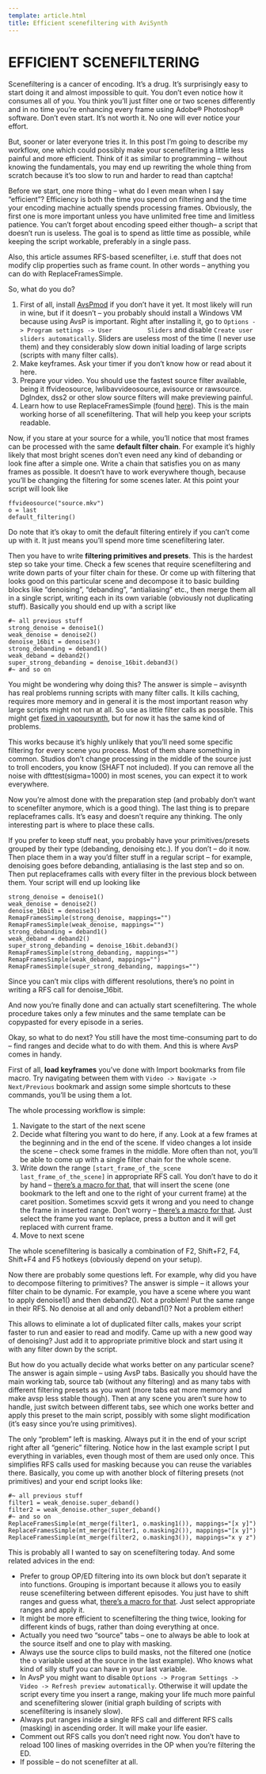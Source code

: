 ```yaml
---
template: article.html
title: Efficient scenefiltering with AviSynth
---
```


# EFFICIENT SCENEFILTERING
Scenefiltering is a cancer of encoding. It’s a drug. It’s surprisingly easy to start doing it and almost impossible to quit. You don’t even notice how it consumes all of you. You think you’ll just filter one or two scenes differently and in no time you’re enhancing every frame using Adobe® Photoshop® software. Don’t even start. It’s not worth it. No one will ever notice your effort.

But, sooner or later everyone tries it. In this post I’m going to describe my workflow, one which could possibly make your scenefiltering a little less painful and more efficient. Think of it as similar to programming – without knowing the fundamentals, you may end up rewriting the whole thing from scratch because it’s too slow to run and harder to read than captcha!


Before we start, one more thing – what do I even mean when I say “efficient”? Efficiency is both the time you spend on filtering and the time your encoding machine actually spends processing frames. Obviously, the first one is more important unless you have unlimited free time and limitless patience. You can’t forget about encoding speed either though– a script that doesn’t run is useless. The goal is to spend as little time as possible, while keeping the script workable, preferably in a single pass.

Also, this article assumes RFS-based scenefilter, i.e. stuff that does not modify clip properties such as frame count. In other words – anything you can do with ReplaceFramesSimple.

So, what do you do?

 1. First of all, install [AvsPmod][1] if you don’t have it yet. It most likely will run in wine, but if it doesn’t – you probably should install a Windows VM because using AvsP is important. Right after installing it, go to `Options -> Program settings -> User          Sliders` and disable `Create user sliders automatically`. Sliders are useless most of the time (I never use them) and they             considerably slow down initial loading of large scripts (scripts with many filter calls).
 2. Make keyframes. Ask your timer if you don’t know how or read about it here.
 3. Prepare your video. You should use the fastest source filter available, being it ffvideosource, lwlibavvideosource, avisource or rawsource. DgIndex, dss2 or other slow source filters will make previewing painful.
 4. Learn how to use ReplaceFramesSimple (found [here][2]). This is the main working horse of all scenefiltering. That will help you keep your scripts readable.

Now, if you stare at your source for a while, you’ll notice that most frames can be processed with the same **default filter chain**. For example it’s highly likely that most bright scenes don’t even need any kind of debanding or look fine after a simple one. Write a chain that satisfies you on as many frames as possible. It doesn’t have to work everywhere though, because you’ll be changing the filtering for some scenes later. At this point your script will look like

    ffvideosource("source.mkv")
    o = last
    default_filtering()

Do note that it’s okay to omit the default filtering entirely if you can’t come up with it. It just means you’ll spend more time scenefiltering later.

Then you have to write **filtering primitives and presets**. This is the hardest step so take your time. Check a few scenes that require scenefiltering and write down parts of your filter chain for these. Or come up with filtering that looks good on this particular scene and decompose it to basic building blocks like “denoising”, “debanding”, “antialiasing” etc., then merge them all in a single script, writing each in its own variable (obviously not duplicating stuff). Basically you should end up with a script like

    #~ all previous stuff
    strong_denoise = denoise1()
    weak_denoise = denoise2()
    denoise_16bit = denoise3()
    strong_debanding = deband1()
    weak_deband = deband2()
    super_strong_debanding = denoise_16bit.deband3()
    #~ and so on

You might be wondering why doing this? The answer is simple – avisynth has real problems running scripts with many filter calls. It kills caching, requires more memory and in general it is the most important reason why large scripts might not run at all. So use as little filter calls as possible. This might get [fixed in vapoursynth][3], but for now it has the same kind of problems.

This works because it’s highly unlikely that you’ll need some specific filtering for every scene you process. Most of them share something in common. Studios don’t change processing in the middle of the source just to troll encoders, you know (SHAFT not included). If you can remove all the noise with dfttest(sigma=1000) in most scenes, you can expect it to work everywhere.

Now you’re almost done with the preparation step (and probably don’t want to scenefilter anymore, which is a good thing). The last thing is to prepare replaceframes calls. It’s easy and doesn’t require any thinking. The only interesting part is where to place these calls.

If you prefer to keep stuff neat, you probably have your primitives/presets grouped by their type (debanding, denoising etc.). If you don’t – do it now. Then place them in a way you’d filter stuff in a regular script – for example, denoising goes before debanding, antialiasing is the last step and so on. Then put replaceframes calls with every filter in the previous block between them. Your script will end up looking like

    strong_denoise = denoise1()
    weak_denoise = denoise2()
    denoise_16bit = denoise3()
    RemapFramesSimple(strong_denoise, mappings="")
    RemapFramesSimple(weak_denoise, mappings="")
    strong_debanding = deband1()
    weak_deband = deband2()
    super_strong_debanding = denoise_16bit.deband3()
    RemapFramesSimple(strong_debanding, mappings="")
    RemapFramesSimple(weak_deband, mappings="")
    RemapFramesSimple(super_strong_debanding, mappings="")

Since you can’t mix clips with different resolutions, there’s no point in writing a RFS call for denoise_16bit.

And now you’re finally done and can actually start scenefiltering. The whole procedure takes only a few minutes and the same template can be copypasted for every episode in a series.

Okay, so what to do next? You still have the most time-consuming part to do – find ranges and decide what to do with them. And this is where AvsP comes in handy.

First of all, **load keyframes** you’ve done with Import bookmarks from file macro. Try navigating between them with `Video -> Navigate -> Next/Previous` bookmark and assign some simple shortcuts to these commands, you’ll be using them a lot.

The whole processing workflow is simple:

 1. Navigate to the start of the next scene
 2. Decide what filtering you want to do here, if any. Look at a few frames at the beginning and in the end of the scene. If video changes a lot inside the scene – check some frames in the middle. More often than not, you’ll be able to come up with a single filter chain for the whole scene.
 3. Write down the range `[start_frame_of_the_scene last_frame_of_the_scene]` in appropriate RFS call. You don’t have to do it by hand – [there’s a macro for that][4], that will insert the scene (one bookmark to the left and one to the right of your current frame) at the caret position. Sometimes scxvid gets it wrong and you need to change the frame in inserted range. Don’t worry – [there’s a macro for that][5]. Just select the frame you want to replace, press a button and it will get replaced with current frame.
 4. Move to next scene

The whole scenefiltering is basically a combination of F2, Shift+F2, F4, Shift+F4 and F5 hotkeys (obviously depend on your setup).

Now there are probably some questions left. For example, why did you have to decompose filtering to primitives? The answer is simple – it allows your filter chain to be dynamic. For example, you have a scene where you want to apply denoise1() and then deband2(). Not a problem! Put the same range in their RFS. No denoise at all and only deband1()? Not a problem either!

This allows to eliminate a lot of duplicated filter calls, makes your script faster to run and easier to read and modify. Came up with a new good way of denoising? Just add it to appropriate primitive block and start using it with any filter down by the script.

But how do you actually decide what works better on any particular scene? The answer is again simple – using AvsP tabs. Basically you should have the main working tab, source tab (without any filtering) and as many tabs with different filtering presets as you want (more tabs eat more memory and make avsp less stable though). Then at any scene you aren’t sure how to handle, just switch between different tabs, see which one works better and apply this preset to the main script, possibly with some slight modification (it’s easy since you’re using primitives).

The only “problem” left is masking. Always put it in the end of your script right after all “generic” filtering. Notice how in the last example script I put everything in variables, even though most of them are used only once. This simplifies RFS calls used for masking because you can reuse the variables there. Basically, you come up with another block of filtering presets (not primitives) and your end script looks like:

    #~ all previous stuff
    filter1 = weak_denoise.super_deband()
    filter2 = weak_denoise.other_super_deband()
    #~ and so on
    ReplaceFramesSimple(mt_merge(filter1, o.masking1()), mappings="[x y]")
    ReplaceFramesSimple(mt_merge(filter1, o.masking2()), mappings="[x y]")
    ReplaceFramesSimple(mt_merge(filter2, o.masking3()), mappings="x y z")

This is probably all I wanted to say on scenefiltering today. And some related advices in the end:

 - Prefer to group OP/ED filtering into its own block but don’t separate it into functions. Grouping is important because it allows you to easily reuse scenefiltering between different episodes. You just have to shift ranges and guess what, [there’s a macro for that][6]. Just select appropriate ranges and apply it.
 - It might be more efficient to scenefiltering the thing twice, looking for different kinds of bugs, rather than doing everything at once.
 - Actually you need two “source” tabs – one to always be able to look at the source itself and one to play with masking.
 - Always use the source clips to build masks, not the filtered one (notice the o variable used at the source in the last example). Who knows what kind of silly stuff you can have in your last variable.
 - In AvsP you might want to disable `Options -> Program Settings -> Video -> Refresh preview automatically`. Otherwise it will update the script every time you insert a range, making your life much more painful and scenefiltering slower (initial graph building of scripts with scenefiltering is insanely slow).
 - Always put ranges inside a single RFS call and different RFS calls (masking) in ascending order. It will make your life easier.
 - Comment out RFS calls you don’t need right now. You don’t have to reload 100 lines of masking overrides in the OP when you’re filtering the ED.
 - If possible – do not scenefilter at all.


  [1]: http://forum.doom9.org/showthread.php?t=153248
  [2]: http://avisynth.org/stickboy/
  [3]: https://github.com/vapoursynth/vapoursynth/issues/36
  [4]: http://pastebin.com/F0Ntp7rq
  [5]: http://pastebin.com/6hwjET0w
  [6]: http://pastebin.com/h4GHXYfa